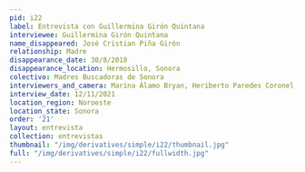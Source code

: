```yaml
---
pid: i22
label: Entrevista con Guillermina Girón Quintana
interviewee: Guillermina Girón Quintana
name_disappeared: José Cristian Piña Girón
relationship: Madre
disappearance_date: 30/8/2018
disappearance_location: Hermosillo, Sonora
colectivo: Madres Buscadoras de Sonora
interviewers_and_camera: Marina Álamo Bryan, Heriberto Paredes Coronel, Rodrigo Caballero
interview_date: 12/11/2021
location_region: Noroeste
location_state: Sonora
order: '21'
layout: entrevista
collection: entrevistas
thumbnail: "/img/derivatives/simple/i22/thumbnail.jpg"
full: "/img/derivatives/simple/i22/fullwidth.jpg"
---
```

